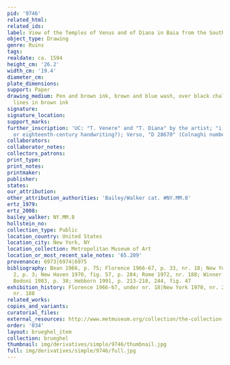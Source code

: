```yaml
---
pid: '9746'
related_html: 
related_ids: 
label: View of the Temples of Venus and of Diana in Baia from the South
object_type: Drawing
genre: Ruins
tags: 
realdate: ca. 1594
height_cm: '26.2'
width_cm: '19.4'
diameter_cm: 
plate_dimensions: 
support: Paper
drawing_medium: Pen and brown ink, brown and blue wash, over black chalk; framing
  lines in brown ink
signature: 
signature_location: 
support_marks: 
further_inscription: 'UC: "T. Venere" and "T. Diana" by the artist; "i. Bruegel" (seventeenth-
  or eighteenth-century handwriting?); Verso, "D 28670" (Colnaghi number)'
collaborators: 
collaborator_notes: 
collectors_patrons: 
print_type: 
print_notes: 
printmaker: 
publisher: 
states: 
our_attribution: 
other_attribution_authorities: 'Bailey/Walker cat. #NY.MM.8'
ertz_1979: 
ertz_2008: 
bailey_walker: NY.MM.8
hollstein_no: 
collection_type: Public
location_country: United States
location_city: New York, NY
location_collection: Metropolitan Museum of Art
location_or_most_recent_sale_notes: '65.209'
provenance: 6973|6974|6975
bibliography: Bean 1966, p. 75; Florence 1966-67, p. 33, nr. 18; New York 1970, nr.
  2, p. 3; New Haven 1970, fig. 57, p. 284; Rome 1972, nr. 188; Winner 1972, p. 136-138;
  Bedoni 1983, p. 38; Hebborn 1991, p. 213-218, 244, fig. 47
exhibition_history: Florence 1966-67, under nr. 18|New York 1970, nr. 2|Rome 1972,
  nr. 188
related_works: 
copies_and_variants: 
curatorial_files: 
external_resources: http://www.metmuseum.org/collection/the-collection-online/search/335122
order: '034'
layout: brueghel_item
collection: brueghel
thumbnail: img/derivatives/simple/9746/thumbnail.jpg
full: img/derivatives/simple/9746/full.jpg
---
```

